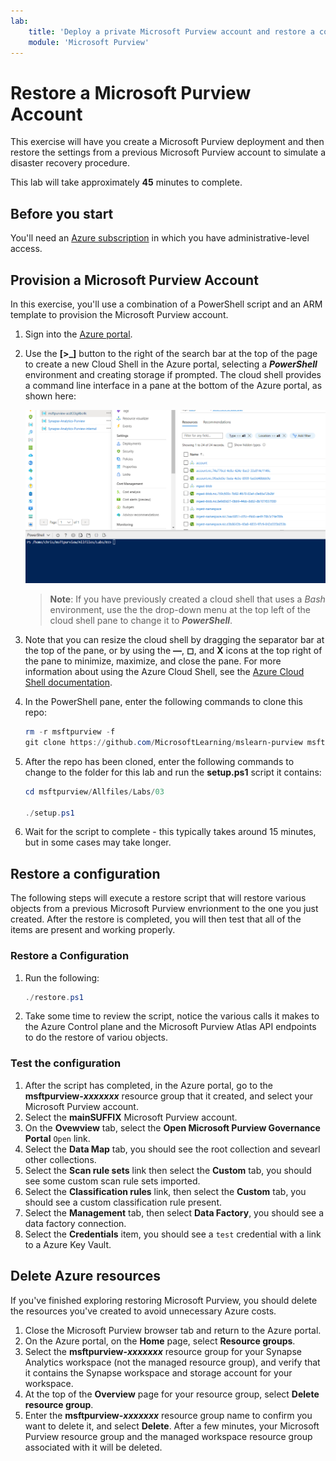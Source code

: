```yaml
---
lab:
    title: 'Deploy a private Microsoft Purview account and restore a configuration'
    module: 'Microsoft Purview'
---
```


# Restore a Microsoft Purview Account

This exercise will have you create a Microsoft Purview deployment and then restore the settings from a previous Microsoft Purview account to simulate a disaster recovery procedure.

This lab will take approximately **45** minutes to complete.

## Before you start

You'll need an [Azure subscription](https://azure.microsoft.com/free) in which you have administrative-level access.

## Provision a Microsoft Purview Account

In this exercise, you'll use a combination of a PowerShell script and an ARM template to provision the Microsoft Purview account.

1. Sign into the [Azure portal](https://portal.azure.com).
2. Use the **[\>_]** button to the right of the search bar at the top of the page to create a new Cloud Shell in the Azure portal, selecting a ***PowerShell*** environment and creating storage if prompted. The cloud shell provides a command line interface in a pane at the bottom of the Azure portal, as shown here:

    ![Azure portal with a cloud shell pane](./media/cloud-shell.png)

    > **Note**: If you have previously created a cloud shell that uses a *Bash* environment, use the the drop-down menu at the top left of the cloud shell pane to change it to ***PowerShell***.

3. Note that you can resize the cloud shell by dragging the separator bar at the top of the pane, or by using the **&#8212;**, **&#9723;**, and **X** icons at the top right of the pane to minimize, maximize, and close the pane. For more information about using the Azure Cloud Shell, see the [Azure Cloud Shell documentation](https://docs.microsoft.com/azure/cloud-shell/overview).

4. In the PowerShell pane, enter the following commands to clone this repo:

    ```powershell
    rm -r msftpurview -f
    git clone https://github.com/MicrosoftLearning/mslearn-purview msftpurview
    ```

5. After the repo has been cloned, enter the following commands to change to the folder for this lab and run the **setup.ps1** script it contains:

    ```powershell
    cd msftpurview/Allfiles/Labs/03

    ./setup.ps1
    ```

6. Wait for the script to complete - this typically takes around 15 minutes, but in some cases may take longer.

## Restore a configuration

The following steps will execute a restore script that will restore various objects from a previous Microsoft Purview envrionment to the one you just created. After the restore is completed, you will then test that all of the items are present and working properly.

### Restore a Configuration

1. Run the following:

    ```powershell
    ./restore.ps1
    ```

2. Take some time to review the script, notice the various calls it makes to the Azure Control plane and the Microsoft Purview Atlas API endpoints to do the restore of variou objects.

### Test the configuration

1. After the script has completed, in the Azure portal, go to the **msftpurview-*xxxxxxx*** resource group that it created, and select your Microsoft Purview account.
2. Select the **mainSUFFIX** Microsoft Purview account.
3. On the **Ovewview** tab, select the **Open Microsoft Purview Governance Portal** `Open` link.
4. Select the **Data Map** tab, you should see the root collection and sevearl other collections.
5. Select the **Scan rule sets** link then select the **Custom** tab, you should see some custom scan rule sets imported.
6. Select the **Classification rules** link, then select the **Custom** tab, you should see a custom classification rule present.
7. Select the **Management** tab, then select **Data Factory**, you should see a data factory connection.
8. Select the **Credentials** item, you should see a `test` credential with a link to a Azure Key Vault.

## Delete Azure resources

If you've finished exploring restoring Microsoft Purview, you should delete the resources you've created to avoid unnecessary Azure costs.

1. Close the Microsoft Purview browser tab and return to the Azure portal.
2. On the Azure portal, on the **Home** page, select **Resource groups**.
3. Select the **msftpurview-*xxxxxxx*** resource group for your Synapse Analytics workspace (not the managed resource group), and verify that it contains the Synapse workspace and storage account for your workspace.
4. At the top of the **Overview** page for your resource group, select **Delete resource group**.
5. Enter the **msftpurview-*xxxxxxx*** resource group name to confirm you want to delete it, and select **Delete**. After a few minutes, your Microsoft Purview resource group and the managed workspace resource group associated with it will be deleted.

